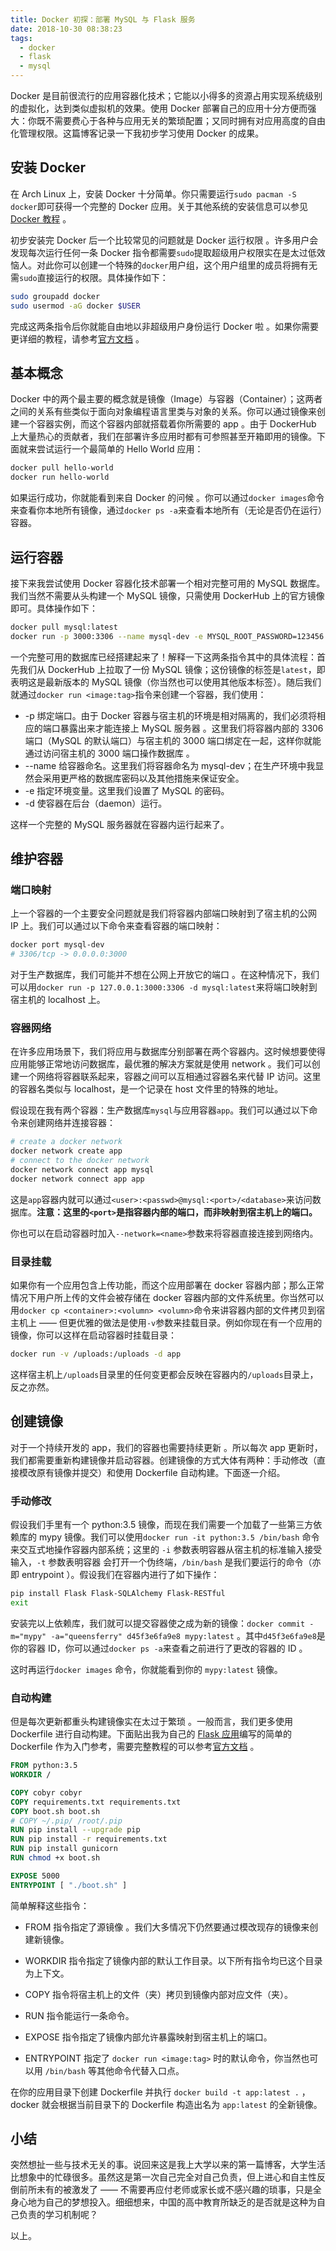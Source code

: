 ```yaml
---
title: Docker 初探：部署 MySQL 与 Flask 服务
date: 2018-10-30 08:38:23
tags:
  - docker
  - flask
  - mysql
---
```


Docker 是目前很流行的应用容器化技术；它能以小得多的资源占用实现系统级别的虚拟化，达到类似虚拟机的效果。使用 Docker 部署自己的应用十分方便而强大：你既不需要费心于各种与应用无关的繁琐配置；又同时拥有对应用高度的自由化管理权限。这篇博客记录一下我初步学习使用 Docker 的成果。

<!--more-->

## 安装 Docker

在 Arch Linux 上，安装 Docker 十分简单。你只需要运行`sudo pacman -S docker`即可获得一个完整的 Docker 应用。关于其他系统的安装信息可以参见 [Docker 教程](http://www.runoob.com/docker/docker-tutorial.html) 。

初步安装完 Docker 后一个比较常见的问题就是 Docker 运行权限 。许多用户会发现每次运行任何一条 Docker 指令都需要`sudo`提取超级用户权限实在是太过低效恼人。对此你可以创建一个特殊的`docker`用户组，这个用户组里的成员将拥有无需`sudo`直接运行的权限。具体操作如下：

```bash
sudo groupadd docker
sudo usermod -aG docker $USER
```

完成这两条指令后你就能自由地以非超级用户身份运行 Docker 啦 。如果你需要更详细的教程，请参考[官方文档](https://docs.docker.com/install/linux/linux-postinstall/) 。

## 基本概念

Docker 中的两个最主要的概念就是镜像（Image）与容器（Container）；这两者之间的关系有些类似于面向对象编程语言里类与对象的关系。你可以通过镜像来创建一个容器实例，而这个容器内部就搭载着你所需要的 app 。由于 DockerHub 上大量热心的贡献者，我们在部署许多应用时都有可参照甚至开箱即用的镜像。下面就来尝试运行一个最简单的 Hello World 应用：

```bash
docker pull hello-world
docker run hello-world
```

如果运行成功，你就能看到来自 Docker 的问候 。你可以通过`docker images`命令来查看你本地所有镜像，通过`docker ps -a`来查看本地所有（无论是否仍在运行）容器。

## 运行容器

接下来我尝试使用 Docker 容器化技术部署一个相对完整可用的 MySQL 数据库。我们当然不需要从头构建一个 MySQL 镜像，只需使用 DockerHub 上的官方镜像即可。具体操作如下：

```bash
docker pull mysql:latest
docker run -p 3000:3306 --name mysql-dev -e MYSQL_ROOT_PASSWORD=123456 -d mysql:latest
```

一个完整可用的数据库已经搭建起来了！解释一下这两条指令其中的具体流程：首先我们从 DockerHub 上拉取了一份 MySQL 镜像；这份镜像的标签是`latest`，即表明这是最新版本的 MySQL 镜像（你当然也可以使用其他版本标签）。随后我们就通过`docker run <image:tag>`指令来创建一个容器，我们使用：

- -p 绑定端口。由于 Docker 容器与宿主机的环境是相对隔离的，我们必须将相应的端口暴露出来才能连接上 MySQL 服务器 。这里我们将容器内部的 3306 端口（MySQL 的默认端口）与宿主机的 3000 端口绑定在一起，这样你就能通过访问宿主机的 3000 端口操作数据库 。
- --name 给容器命名。这里我们将容器命名为 mysql-dev；在生产环境中我显然会采用更严格的数据库密码以及其他措施来保证安全。
- -e 指定环境变量。这里我们设置了 MySQL 的密码。
- -d 使容器在后台（daemon）运行。

这样一个完整的 MySQL 服务器就在容器内运行起来了。

## 维护容器

### 端口映射

上一个容器的一个主要安全问题就是我们将容器内部端口映射到了宿主机的公网 IP 上。我们可以通过以下命令来查看容器的端口映射：

```bash
docker port mysql-dev
# 3306/tcp -> 0.0.0.0:3000
```

对于生产数据库，我们可能并不想在公网上开放它的端口 。在这种情况下，我们可以用`docker run -p 127.0.0.1:3000:3306 -d mysql:latest`来将端口映射到宿主机的 localhost 上。

### 容器网络

在许多应用场景下，我们将应用与数据库分别部署在两个容器内。这时候想要使得应用能够正常地访问数据库，最优雅的解决方案就是使用 network 。我们可以创建一个网络将容器联系起来，容器之间可以互相通过容器名来代替 IP 访问。这里的容器名类似与 localhost，是一个记录在 host 文件里的特殊的地址。

假设现在我有两个容器：生产数据库`mysql`与应用容器`app`。我们可以通过以下命令来创建网络并连接容器：

```bash
# create a docker network
docker network create app
# connect to the docker network
docker network connect app mysql
docker network connect app app
```

这是`app`容器内就可以通过`<user>:<passwd>@mysql:<port>/<database>`来访问数据库。**注意：这里的`<port>`是指容器内部的端口，而非映射到宿主机上的端口。**

你也可以在启动容器时加入`--network=<name>`参数来将容器直接连接到网络内。

### 目录挂载

如果你有一个应用包含上传功能，而这个应用部署在 docker 容器内部；那么正常情况下用户所上传的文件会被存储在 docker 容器内部的文件系统里。你当然可以用`docker cp <container>:<volumn> <volumn>`命令来讲容器内部的文件拷贝到宿主机上 —— 但更优雅的做法是使用`-v`参数来挂载目录。例如你现在有一个应用的镜像，你可以这样在启动容器时挂载目录：

```bash
docker run -v /uploads:/uploads -d app
```

这样宿主机上`/uploads`目录里的任何变更都会反映在容器内的`/uploads`目录上，反之亦然。

## 创建镜像

对于一个持续开发的 app，我们的容器也需要持续更新 。所以每次 app 更新时，我们都需要重新构建镜像并启动容器。创建镜像的方式大体有两种：手动修改（直接模改原有镜像并提交）和使用 Dockerfile 自动构建。下面逐一介绍。

### 手动修改

假设我们手里有一个 python:3.5 镜像，而现在我们需要一个加载了一些第三方依赖库的 mypy 镜像。我们可以使用`docker run -it python:3.5 /bin/bash` 命令来交互式地操作容器内部系统；这里的 `-i` 参数表明容器从宿主机的标准输入接受输入，`-t` 参数表明容器 会打开一个伪终端，`/bin/bash` 是我们要运行的命令（亦即 entrypoint ）。假设我们在容器内进行了如下操作：

```bash
pip install Flask Flask-SQLAlchemy Flask-RESTful
exit
```

安装完以上依赖库，我们就可以提交容器使之成为新的镜像：`docker commit -m="mypy" -a="queensferry" d45f3e6fa9e8 mypy:latest` 。其中`d45f3e6fa9e8`是你的容器 ID，你可以通过`docker ps -a`来查看之前进行了更改的容器的 ID 。

这时再运行`docker images` 命令，你就能看到你的 `mypy:latest` 镜像。

### 自动构建

但是每次更新都重头构建镜像实在太过于繁琐 。一般而言，我们更多使用 Dockerfile 进行自动构建。下面贴出我为自己的 [Flask 应用](https://github.com/queensferryme/cobyr)编写的简单的 Dockerfile 作为入门参考，需要完整教程的可以参考[官方文档](https://docs.docker.com/engine/reference/builder/) 。

```dockerfile
FROM python:3.5
WORKDIR /

COPY cobyr cobyr
COPY requirements.txt requirements.txt
COPY boot.sh boot.sh
# COPY ~/.pip/ /root/.pip
RUN pip install --upgrade pip
RUN pip install -r requirements.txt
RUN pip install gunicorn
RUN chmod +x boot.sh

EXPOSE 5000
ENTRYPOINT [ "./boot.sh" ]
```

简单解释这些指令：

- FROM 指令指定了源镜像 。我们大多情况下仍然要通过模改现存的镜像来创建新镜像。

- WORKDIR 指令指定了镜像内部的默认工作目录。以下所有指令均已这个目录为上下文。

- COPY 指令将宿主机上的文件（夹）拷贝到镜像内部对应文件（夹）。

- RUN 指令能运行一条命令。

- EXPOSE 指令指定了镜像内部允许暴露映射到宿主机上的端口。

- ENTRYPOINT 指定了 `docker run <image:tag>` 时的默认命令，你当然也可以用 `/bin/bash` 等其他命令代替入口点。

在你的应用目录下创建 Dockerfile 并执行 `docker build -t app:latest .` ，docker 就会根据当前目录下的 Dockerfile 构造出名为 `app:latest` 的全新镜像。

## 小结

突然想扯一些与技术无关的事。说回来这是我上大学以来的第一篇博客，大学生活比想象中的忙碌很多。虽然这是第一次自己完全对自己负责，但上进心和自主性反倒前所未有的被激发了 —— 不需要再应付老师或家长或不感兴趣的琐事，只是全身心地为自己的梦想投入。细细想来，中国的高中教育所缺乏的是否就是这种为自己负责的学习机制呢？

以上。